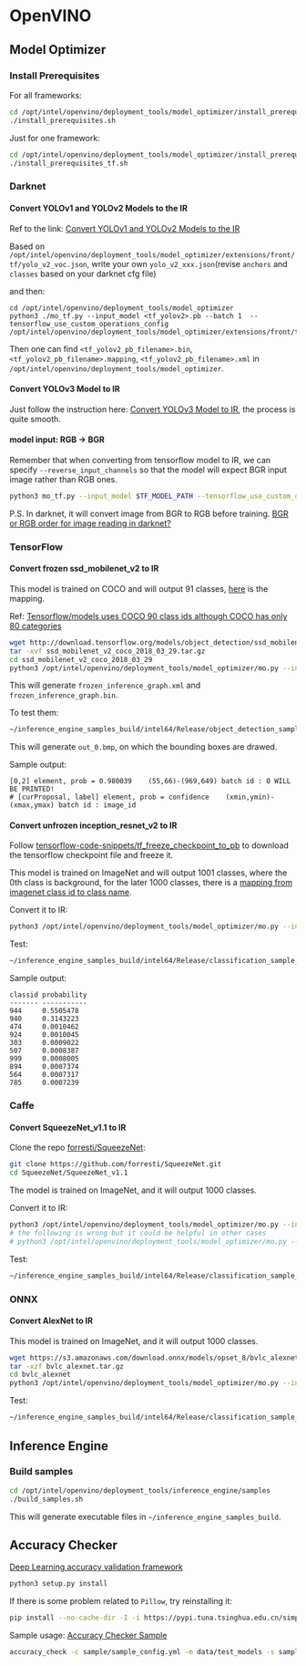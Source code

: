 # OpenVINO

## Model Optimizer

### Install Prerequisites
For all frameworks:

```sh
cd /opt/intel/openvino/deployment_tools/model_optimizer/install_prerequisites
./install_prerequisites.sh
```

Just for one framework:

```sh
cd /opt/intel/openvino/deployment_tools/model_optimizer/install_prerequisites
./install_prerequisites_tf.sh
```

### Darknet 
#### Convert YOLOv1 and YOLOv2 Models to the IR
Ref to the link: [Convert YOLOv1 and YOLOv2 Models to the IR](https://docs.openvinotoolkit.org/latest/_docs_MO_DG_prepare_model_convert_model_tf_specific_Convert_YOLO_From_Tensorflow.html#convert_yolov1_and_yolov2_models_to_the_ir)

Based on `/opt/intel/openvino/deployment_tools/model_optimizer/extensions/front/tf/yolo_v2_voc.json`, write your own `yolo_v2_xxx.json`(revise `anchors` and `classes` based on your darknet cfg file)

and then:

```
cd /opt/intel/openvino/deployment_tools/model_optimizer
python3 ./mo_tf.py --input_model <tf_yolov2>.pb --batch 1  --tensorflow_use_custom_operations_config /opt/intel/openvino/deployment_tools/model_optimizer/extensions/front/tf/<custom_yolov2>.json
```

Then one can find `<tf_yolov2_pb_filename>.bin`, `<tf_yolov2_pb_filename>.mapping`, `<tf_yolov2_pb_filename>.xml` in `/opt/intel/openvino/deployment_tools/model_optimizer`.

#### Convert YOLOv3 Model to IR
Just follow the instruction here: [Convert YOLOv3 Model to IR](https://docs.openvinotoolkit.org/latest/_docs_MO_DG_prepare_model_convert_model_tf_specific_Convert_YOLO_From_Tensorflow.html#yolov3-to-ir), the process is quite smooth.

#### model input: RGB -> BGR
Remember that when converting from tensorflow model to IR, we can specify `--reverse_input_channels` so that the model will expect BGR input image rather than RGB ones.
```sh
python3 mo_tf.py --input_model $TF_MODEL_PATH --tensorflow_use_custom_operations_config $JSON_PATH --batch 1 --reverse_input_channels
```

P.S. In darknet, it will convert image from BGR to RGB before training. [BGR or RGB order for image reading in darknet?](https://github.com/pjreddie/darknet/issues/427)

### TensorFlow
#### Convert frozen ssd_mobilenet_v2 to IR
This model is trained on COCO and will output 91 classes, [here](https://tech.amikelive.com/node-718/what-object-categories-labels-are-in-coco-dataset/) is the mapping.

Ref: [Tensorflow/models uses COCO 90 class ids although COCO has only 80 categories](https://stackoverflow.com/questions/50665110/tensorflow-models-uses-coco-90-class-ids-although-coco-has-only-80-categories)
```sh
wget http://download.tensorflow.org/models/object_detection/ssd_mobilenet_v2_coco_2018_03_29.tar.gz
tar -xvf ssd_mobilenet_v2_coco_2018_03_29.tar.gz
cd ssd_mobilenet_v2_coco_2018_03_29
python3 /opt/intel/openvino/deployment_tools/model_optimizer/mo.py --input_model frozen_inference_graph.pb --tensorflow_object_detection_api_pipeline_config pipeline.config --reverse_input_channels --tensorflow_use_custom_operations_config /opt/intel/openvino/deployment_tools/model_optimizer/extensions/front/tf/ssd_v2_support.json
```
This will generate `frozen_inference_graph.xml` and `frozen_inference_graph.bin`.

To test them:
```sh
~/inference_engine_samples_build/intel64/Release/object_detection_sample_ssd -i <input_image> -m frozen_inference_graph.xml -d CPU
```
This will generate `out_0.bmp`, on which the bounding boxes are drawed.

Sample output:
```
[0,2] element, prob = 0.980039    (55,66)-(969,649) batch id : 0 WILL BE PRINTED!
# [curProposal, label] element, prob = confidence    (xmin,ymin)-(xmax,ymax) batch id : image_id
```

#### Convert unfrozen inception_resnet_v2 to IR
Follow [tensorflow-code-snippets/tf_freeze_checkpoint_to_pb](https://github.com/keineahnung2345/tensorflow-code-snippets/tree/master/tf_freeze_checkpoint_to_pb) to download the tensorflow checkpoint file and freeze it.

This model is trained on ImageNet and will output 1001 classes, where the 0th class is background, for the later 1000 classes, there is a [mapping from imagenet class id to class name](https://gist.github.com/yrevar/942d3a0ac09ec9e5eb3a).

Convert it to IR:
```sh
python3 /opt/intel/openvino/deployment_tools/model_optimizer/mo.py --input_model inception_resnet_v2.pb --reverse_input_channel --input_shape "(1,299,299,3)" --mean_values "(127.5,127.5,127.5)" --scale 127.5
```

Test:
```sh
~/inference_engine_samples_build/intel64/Release/classification_sample_async -i <input_image> -m inception_resnet_v2.xml -d CPU
```

Sample output:
```
classid probability
------- -----------
944     0.5505478  
940     0.3143223  
474     0.0010462  
924     0.0010045  
303     0.0009022  
507     0.0008387  
999     0.0008005  
894     0.0007374  
564     0.0007317  
785     0.0007239
```

### Caffe
#### Convert SqueezeNet_v1.1 to IR
Clone the repo [forresti/SqueezeNet](https://github.com/forresti/SqueezeNet.git):
```sh
git clone https://github.com/forresti/SqueezeNet.git
cd SqueezeNet/SqueezeNet_v1.1
```
The model is trained on ImageNet, and it will output 1000 classes.

Convert it to IR:
```sh
python3 /opt/intel/openvino/deployment_tools/model_optimizer/mo.py --input_model squeezenet_v1.1.caffemodel --input_proto deploy.prototxt
# the following is wrong but it could be helpful in other cases
# python3 /opt/intel/openvino/deployment_tools/model_optimizer/mo.py --input_model squeezenet_v1.1.caffemodel --input_proto deploy.prototxt --mean_values "data(123.68,116.779,103.939)" --scale_values "data(127.5)"
```

Test:
```sh
~/inference_engine_samples_build/intel64/Release/classification_sample_async -i <input_image> -m squeezenet_v1.1.xml -d CPU
```

### ONNX
#### Convert AlexNet to IR
This model is trained on ImageNet, and it will output 1000 classes.
```sh
wget https://s3.amazonaws.com/download.onnx/models/opset_8/bvlc_alexnet.tar.gz
tar -xzf bvlc_alexnet.tar.gz
cd bvlc_alexnet
python3 /opt/intel/openvino/deployment_tools/model_optimizer/mo.py --input_model model.onnx
```
Test: 
```sh
~/inference_engine_samples_build/intel64/Release/classification_sample_async -i <input_image> -m model.xml -d CPU
```

## Inference Engine
### Build samples
```sh
cd /opt/intel/openvino/deployment_tools/inference_engine/samples
./build_samples.sh
```
This will generate executable files in `~/inference_engine_samples_build`.

## Accuracy Checker
[Deep Learning accuracy validation framework](https://docs.openvinotoolkit.org/latest/_tools_accuracy_checker_README.html)
```sh
python3 setup.py install
```
If there is some problem related to `Pillow`, try reinstalling it:
```sh
pip install --no-cache-dir -I -i https://pypi.tuna.tsinghua.edu.cn/simple pillow
```
Sample usage:
[Accuracy Checker Sample](https://docs.openvinotoolkit.org/latest/_tools_accuracy_checker_sample_README.html)
```sh
accuracy_check -c sample/sample_config.yml -m data/test_models -s sample
```
